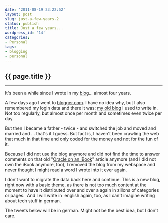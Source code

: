 ```yaml
---
date: '2011-08-19 23:22:52'
layout: post
slug: just-a-few-years-2
status: publish
title: Just a few years...
wordpress_id: '14'
categories:
- Personal
tags:
- blogging
- personal
---
```


{{ page.title }}
----------------
----------------

It's been a while since I wrote in my [blog](http://madhatter2theworld.blogspot.com/)... almost four years.



A few days ago I went to [blogger.com](http://blogger.com). I have no idea why, but I also remembered my login data and there it was: [my old blog](http://madhatter2theworld.blogspot.com/) I used to write in. Not too regularly, but almost once per month and sometimes even twice per day.

But then I became a father - twice - and switched the job and moved and married and ... that's it I guess. But fact is, I haven't been crawling the web that much in that time and only coded for the money and not for the fun of it.



Because I did not use the blog anymore and did not find the time to answer comments on that old "[Oracle on an iBook](http://madhatter2theworld.blogspot.com/2005/05/install-oracle-10g-on-mac-os-x-104.html)" article anymore (and I did not own the iBook anymore, too), I removed the blog from my webspace and never thought I might read a word I wrote into it ever again.

I don't want to migrate the data back here and continue. This is a new blog, right now with a basic theme, as there is not too much content at the moment to have it distributed over and over a again in zillons of categories or pages.  And I will write in  english again, too, as I can't imagine writing about tech stuff in german.

The tweets below will be in german. Might not be the best idea, but I don't care.


